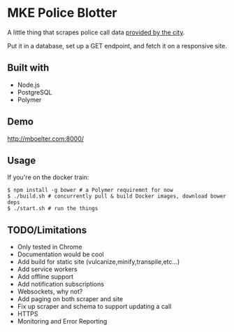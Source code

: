 # MKE Police Blotter

A little thing that scrapes police call data [provided by the city](http://itmdapps.milwaukee.gov/MPDCallData/currentCADCalls/callsService.faces).

Put it in a database, set up a GET endpoint, and fetch it on a responsive site.

## Built with
- Node.js
- PostgreSQL
- Polymer

## Demo
http://mboelter.com:8000/

## Usage
If you're on the docker train:

```$bash
$ npm install -g bower # a Polymer requiremnt for now
$ ./build.sh # concurrently pull & build Docker images, download bower deps
$ ./start.sh # run the things
```

## TODO/Limitations

- Only tested in Chrome
- Documentation would be cool
- Add build for static site (vulcanize,minify,transpile,etc...)
- Add service workers
- Add offline support
- Add notification subscriptions
- Websockets, why not?
- Add paging on both scraper and site
- Fix up scraper and schema to support updating a call
- HTTPS
- Monitoring and Error Reporting
